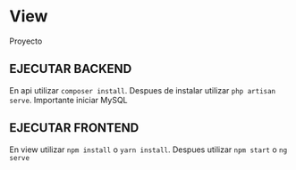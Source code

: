 # View

Proyecto 

## EJECUTAR BACKEND

En api utilizar `composer install`. Despues de instalar utilizar `php artisan serve`. 
Importante iniciar MySQL

## EJECUTAR FRONTEND

En view utilizar `npm install` o `yarn install`. Despues utilizar `npm start` o `ng serve`
